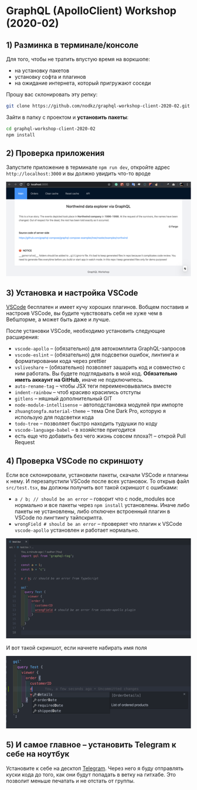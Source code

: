 # GraphQL (ApolloClient) Workshop (2020-02)

## 1) Разминка в терминале/консоле

Для того, чтобы не тратить впустую время на воркшопе:

- на установку пакетов
- установку софта и плагинов
- на ожидание интернета, который пригружают соседи

Прошу вас склонировать эту репку:

```bash
git clone https://github.com/nodkz/graphql-workshop-client-2020-02.git
```

Зайти в папку с проектом и **установить пакеты**:

```bash
cd graphql-workshop-client-2020-02
npm install
```

## 2) Проверка приложения

Запустите приложение в терминале `npm run dev`, откройте адрес `http://localhost:3000` и вы должно увидить что-то вроде

![img](./misc/screenshot-app.png)

## 3) Установка и настройка VSCode

[VSCode](https://code.visualstudio.com/) бесплатен и имеет кучу хороших плагинов. Вобщем поставив и настроив VSCode, вы будите чувствовать себя не хуже чем в Вебшторме, а может быть даже и лучше.

После установки VSCode, необходимо установить следующие расширения:

<!--- `graphql-for-vscode` – (обязательно) для автокомплита GraphQL-запросов. Требует дополнительной установки [Watchman'а](https://facebook.github.io/watchman/docs/install.html) в вашей системе. ☝️ -->

- `vscode-apollo` – (обязательно) для автокомплита GraphQL-запросов
- `vscode-eslint` – (обязательно) для подсветки ошибок, линтинга и форматировании кода через prettier
- `vsliveshare` – (обязательно) позволяет зашарить код и совместно с ним работать. Вы будете подглядывать в мой код. **Обязательно иметь аккаунт на GitHub**, иначе не подключитесь.
- `auto-rename-tag` – чтобы JSX теги переименовывались вместе
- `indent-rainbow` – чтоб красиво красились отступы
- `gitlens` – няшный дополнительный GIT
- `node-module-intellisense` – автоподстановка модулей при импорте
- `zhuangtongfa.material-theme` – тема One Dark Pro, которую я использую для подсветки кода
- `todo-tree` – позволяет быстро находить тудушки по коду
- `vscode-language-babel` – в хозяйстве пригодится
- есть еще что добавить без чего жизнь совсем плоха?! – открой Pull Request

## 4) Проверка VSCode по скриншоту

Если все склонировали, установили пакеты, скачали VSCode и плагины к нему. И перезапустили VSCode после всех установок. То открыв файл `src/test.tsx`, вы должны получить вот такой скриншот с ошибками:

- `a / b; // should be an error` – говорит что c node_modules все нормально и все пакеты через `npm install` установлены. Иначе либо пакеты не установлены, либо отключен встроенный плагин в VSCode по лингтингу тайпскрипта.
- `wrongField # should be an error` – проверяет что плагин к VSCode `vscode-apollo` установлен и работает нормально.

![img](./misc/screenshot-vscode.png)

И вот такой скриншот, если начнете набирать имя поля

![img](./misc/screenshot-apollo-plugin.png)

## 5) И самое главное – установить Telegram к себе на ноутбук

Установите к себе на десктоп [Telegram](https://telegram.org/). Через него я буду отправлять куски кода до того, как они будут попадать в ветку на гитхабе. Это позволит меньше печатать и не отстать от группы.

<!-- Ссылка для присоединения к закрытой группе в телеграмме: <https://t.me/joinchat/A11zfExD66px5q5FvbeOMA> -->
